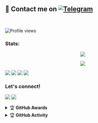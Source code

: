 

## 📨 Contact me on [![Telegram](https://img.shields.io/badge/telegram-1b77FF.svg?style=for-the-badge&logo=telegram)](https://t.me/MaFia_Tobatz) 
<br>

![Profile views](https://komarev.com/ghpvc/?username=Zaen-ubot&color=blue&style=flat-square&label=Profile+Views)
### Stats:
<p align="center"><a href="https://github.com/Zaen-ubot"><img src="https://github-readme-stats.vercel.app/api?username=Zaen-ubot&show_icons=true&theme=radical"></a></p>
<p align="center"><a href="https://github.com/Zaen-ubot"><img src="https://github-readme-stats.vercel.app/api/top-langs/?username=Zaen-ubot&theme=radical&layout=compact"></a></p> 


<p>
    <img src="https://img.shields.io/badge/OS-Linux-blue?&logo=Linux" />
    <img src="https://img.shields.io/badge/OS-Windows-blue?&logo=Windows" />
    <img src="https://img.shields.io/badge/IDE-Xcode-blue?&logo=xcode" />
    <img src=aext-gray?&logo=Sublime-Text" />
</p>

### Let's connect!
<p>
    <a href="https://t.me/Mafia_Tobatz" target="blank"><img src="https://img.shields.io/badge/@Mafia_Tobatz-30302f?style=flat&logo=telegram" /></a>
    <a href="https://instagram.com/zaen768_" target="blank"><img src="https://img.shields.io/badge/@zaen768_-30302f?style=flat&logo=instagram" /></a>
</p>
<details>
    <summary>&#127942 <b>GitHub Awards</b></summary><br/>

![Github Trophy](https://github-profile-trophy.vercel.app/?username=phaticusthiccy)

</details>

<details>
    <summary>&#127942 <b>GitHub Activity</b></summary><br/>

![Metrics](https://metrics.lecoq.io/Zaen-ubot?template=classic&repositories.forks=true&languages=1&languages.colors=github&languages.threshold=0%25&config.timezone=Asia%2FJakarta)

</details>
